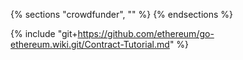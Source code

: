 {% sections "crowdfunder", "" %}
{% endsections %}

{% include "git+https://github.com/ethereum/go-ethereum.wiki.git/Contract-Tutorial.md" %}